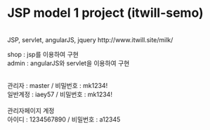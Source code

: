 # JSP model 1 project (itwill-semo)
<br>
JSP, servlet, angularJS, jquery
http://www.itwill.site/milk/


shop : jsp를 이용하여 구현<br>
admin : angularJS와 servlet을 이용하여 구현<br>

<br>
관리자 : master / 비밀번호 : mk1234!<br>
일반계정 : iaey57 / 비밀번호 : mk1234!<br>
<br>
관리자페이지 계정<br>
아이디 : 1234567890 / 비밀번호 : a12345<br>

